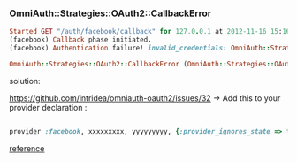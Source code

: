### OmniAuth::Strategies::OAuth2::CallbackError

```ruby
Started GET "/auth/facebook/callback" for 127.0.0.1 at 2012-11-16 15:16:03 -0600
(facebook) Callback phase initiated.
(facebook) Authentication failure! invalid_credentials: OmniAuth::Strategies::OAuth2::CallbackError, OmniAuth::Strategies::OAuth2::CallbackError

OmniAuth::Strategies::OAuth2::CallbackError (OmniAuth::Strategies::OAuth2::CallbackError)

```


solution:


https://github.com/intridea/omniauth-oauth2/issues/32 -> Add this to your provider declaration : 

```ruby

provider :facebook, xxxxxxxxx, yyyyyyyyy, {:provider_ignores_state => true}

```

[reference](http://stackoverflow.com/questions/13425757/rails-facebook-login-error-with-omniauth-facebook-omniauthstrategiesoauth2)



